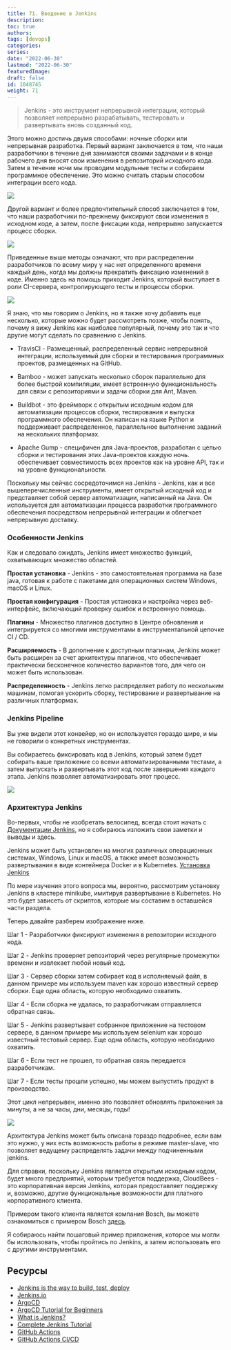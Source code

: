 ```yaml
---
title: 71. Введение в Jenkins
description: 
toc: true
authors:
tags: [devops]
categories:
series: 
date: "2022-06-30"
lastmod: "2022-06-30"
featuredImage:
draft: false
id: 1048745
weight: 71
---
```


> Jenkins - это инструмент непрерывной интеграции, который позволяет непрерывно разрабатывать, тестировать и развертывать вновь созданный код.

Этого можно достичь двумя способами: ночные сборки или непрерывная разработка. Первый вариант заключается в том, что наши разработчики в течение дня занимаются своими задачами и в конце рабочего дня вносят свои изменения в репозиторий исходного кода. Затем в течение ночи мы проводим модульные тесты и собираем программное обеспечение. Это можно считать старым способом интеграции всего кода.

![](../images/Day71_CICD1.ru.png?v1)

Другой вариант и более предпочтительный способ заключается в том, что наши разработчики по-прежнему фиксируют свои изменения в исходном коде, а затем, после фиксации кода, непрерывно запускается процесс сборки.

![](../images/Day71_CICD2.ru.png?v1)

Приведенные выше методы означают, что при распределении разработчиков по всему миру у нас нет определенного времени каждый день, когда мы должны прекратить фиксацию изменений в коде. Именно здесь на помощь приходит Jenkins, который выступает в роли CI-сервера, контролирующего тесты и процессы сборки.

![](../images/Day71_CICD3.ru.png?v1)

Я знаю, что мы говорим о Jenkins, но я также хочу добавить еще несколько, которые можно будет рассмотреть позже, чтобы понять, почему я вижу Jenkins как наиболее популярный, почему это так и что другие могут сделать по сравнению с Jenkins.

- TravisCI - Размещенный, распределенный сервис непрерывной интеграции, используемый для сборки и тестирования программных проектов, размещенных на GitHub.
  
- Bamboo - может запускать несколько сборок параллельно для более быстрой компиляции, имеет встроенную функциональность для связи с репозиториями и задачи сборки для Ant, Maven.
  
- Buildbot - это фреймворк с открытым исходным кодом для автоматизации процессов сборки, тестирования и выпуска программного обеспечения. Он написан на языке Python и поддерживает распределенное, параллельное выполнение заданий на нескольких платформах.
  
- Apache Gump - специфичен для Java-проектов, разработан с целью сборки и тестирования этих Java-проектов каждую ночь. обеспечивает совместимость всех проектов как на уровне API, так и на уровне функциональности.

Поскольку мы сейчас сосредоточимся на Jenkins - Jenkins, как и все вышеперечисленные инструменты, имеет открытый исходный код и представляет собой сервер автоматизации, написанный на Java. Он используется для автоматизации процесса разработки программного обеспечения посредством непрерывной интеграции и облегчает непрерывную доставку.

### Особенности Jenkins

Как и следовало ожидать, Jenkins имеет множество функций, охватывающих множество областей.

**Простая установка** - Jenkins - это самостоятельная программа на базе java, готовая к работе с пакетами для операционных систем Windows, macOS и Linux.

**Простая конфигурация** - Простая установка и настройка через веб-интерфейс, включающий проверку ошибок и встроенную помощь.

**Плагины** - Множество плагинов доступно в Центре обновления и интегрируется со многими инструментами в инструментальной цепочке CI / CD.

**Расширяемость** - В дополнение к доступным плагинам, Jenkins может быть расширен за счет архитектуры плагинов, что обеспечивает практически бесконечное количество вариантов того, для чего он может быть использован.

**Распределенность** - Jenkins легко распределяет работу по нескольким машинам, помогая ускорить сборку, тестирование и развертывание на различных платформах.

### Jenkins Pipeline

Вы уже видели этот конвейер, но он используется гораздо шире, и мы не говорили о конкретных инструментах.

Вы собираетесь фиксировать код в Jenkins, который затем будет собирать ваше приложение со всеми автоматизированными тестами, а затем выпускать и развертывать этот код после завершения каждого этапа. Jenkins позволяет автоматизировать этот процесс.

![](../images/Day71_CICD4.ru.png?v1)

### Архитектура Jenkins

Во-первых, чтобы не изобретать велосипед, всегда стоит начать с [Документации Jenkins](https://www.jenkins.io/doc/developer/architecture/), но я собираюсь изложить свои заметки и выводы и здесь.

Jenkins может быть установлен на многих различных операционных системах, Windows, Linux и macOS, а также имеет возможность развертывания в виде контейнера Docker и в Kubernetes. [Установка Jenkins](https://www.jenkins.io/doc/book/installing/)

По мере изучения этого вопроса мы, вероятно, рассмотрим установку Jenkins в кластере minikube, имитируя развертывание в Kubernetes. Но это будет зависеть от скриптов, которые мы составим в оставшейся части раздела.

Теперь давайте разберем изображение ниже.

Шаг 1 - Разработчики фиксируют изменения в репозитории исходного кода.

Шаг 2 - Jenkins проверяет репозиторий через регулярные промежутки времени и извлекает любой новый код.

Шаг 3 - Сервер сборки затем собирает код в исполняемый файл, в данном примере мы используем maven как хорошо известный сервер сборки. Еще одна область, которую необходимо охватить.

Шаг 4 - Если сборка не удалась, то разработчикам отправляется обратная связь.

Шаг 5 - Jenkins развертывает собранное приложение на тестовом сервере, в данном примере мы используем selenium как хорошо известный тестовый сервер. Еще одна область, которую необходимо охватить.

Шаг 6 - Если тест не прошел, то обратная связь передается разработчикам.

Шаг 7 - Если тесты прошли успешно, мы можем выпустить продукт в производство.

Этот цикл непрерывен, именно это позволяет обновлять приложения за минуты, а не за часы, дни, месяцы, годы!

![](../images/Day71_CICD5.ru.png?v1)

Архитектура Jenkins может быть описана гораздо подробнее, если вам это нужно, у них есть возможность работы в режиме master-slave, что позволяет ведущему распределять задачи между подчиненными jenkins.

Для справки, поскольку Jenkins является открытым исходным кодом, будет много предприятий, которым требуется поддержка, CloudBees - это корпоративная версия Jenkins, которая предоставляет поддержку и, возможно, другие функциональные возможности для платного корпоративного клиента.

Примером такого клиента является компания Bosch, вы можете ознакомиться с примером Bosch [здесь](https://assets.ctfassets.net/vtn4rfaw6n2j/case-study-boschpdf/40a0b23c61992ed3ee414ae0a55b6777/case-study-bosch.pdf).

Я собираюсь найти пошаговый пример приложения, которое мы могли бы использовать, чтобы пройтись по Jenkins, а затем использовать его с другими инструментами.

## Ресурсы

- [Jenkins is the way to build, test, deploy](https://youtu.be/_MXtbjwsz3A)
- [Jenkins.io](https://www.jenkins.io/)
- [ArgoCD](https://argo-cd.readthedocs.io/en/stable/)
- [ArgoCD Tutorial for Beginners](https://www.youtube.com/watch?v=MeU5_k9ssrs)
- [What is Jenkins?](https://www.youtube.com/watch?v=LFDrDnKPOTg)
- [Complete Jenkins Tutorial](https://www.youtube.com/watch?v=nCKxl7Q_20I&t=3s)
- [GitHub Actions](https://www.youtube.com/watch?v=R8_veQiYBjI)
- [GitHub Actions CI/CD](https://www.youtube.com/watch?v=mFFXuXjVgkU)

